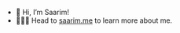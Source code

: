 - 👋 Hi, I’m Saarim!
- 👨🏽‍💻 Head to [saarim.me](https://saarim.me) to learn more about me.

<!---
saarimrahman/saarimrahman is a ✨ special ✨ repository because its `README.md` (this file) appears on your GitHub profile.
You can click the Preview link to take a look at your changes.
--->
